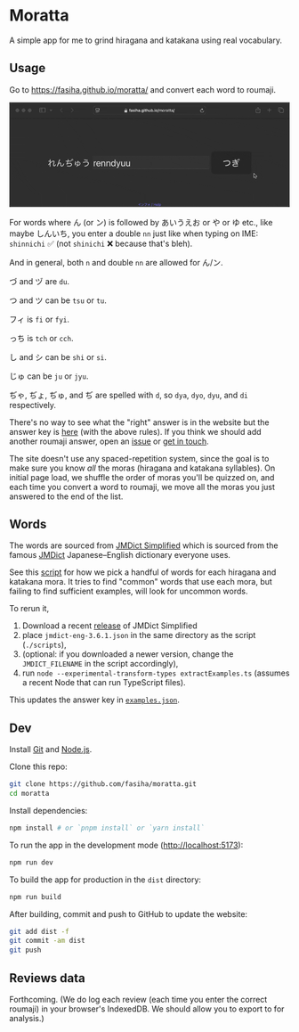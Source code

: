 # Moratta

A simple app for me to grind hiragana and katakana using real vocabulary.

## Usage

Go to https://fasiha.github.io/moratta/ and convert each word to roumaji.

![Demo showing how you type in roumaji and, after hitting enter, a new word appears](./demo.gif)

For words where ん (or ン) is followed by あいうえお or や or ゆ etc., like maybe しんいち, you enter a double `nn` just like when typing on IME: `shinnichi` ✅ (not `shinichi` ❌ because that's bleh).

And in general, both `n` and double `nn` are allowed for ん/ン.

づ and ヅ are `du`.

つ and ツ can be `tsu` or `tu`.

フィ is `fi` or `fyi`.

っち is `tch` or `cch`.

し and シ can be `shi` or `si`.

じゅ can be `ju` or `jyu`.

ぢゃ, ぢょ, ぢゅ, and ぢ are spelled with `d`, so `dya`, `dyo`, `dyu`, and `di` respectively.

There's no way to see what the "right" answer is in the website but the answer key is [here](./scripts/examples.json) (with the above rules). If you think we should add another roumaji answer, open an [issue](https://github.com/fasiha/moratta/issues) or [get in touch](https://fasiha.github.io/#contact).

The site doesn't use any spaced-repetition system, since the goal is to make sure you know _all_ the moras (hiragana and katakana syllables). On initial page load, we shuffle the order of moras you'll be quizzed on, and each time you convert a word to roumaji, we move all the moras you just answered to the end of the list.

## Words

The words are sourced from [JMDict Simplified](https://github.com/scriptin/jmdict-simplified) which is sourced from the famous [JMDict](https://www.edrdg.org/jmdict/j_jmdict.html) Japanese–English dictionary everyone uses.

See this [script](./scripts/extractExamples.ts) for how we pick a handful of words for each hiragana and katakana mora. It tries to find "common" words that use each mora, but failing to find sufficient examples, will look for uncommon words.

To rerun it,

1. Download a recent [release](https://github.com/scriptin/jmdict-simplified/releases) of JMDict Simplified
2. place `jmdict-eng-3.6.1.json` in the same directory as the script (`./scripts`),
3. (optional: if you downloaded a newer version, change the `JMDICT_FILENAME` in the script accordingly),
4. run `node --experimental-transform-types extractExamples.ts` (assumes a recent Node that can run TypeScript files).

This updates the answer key in [`examples.json`](./scripts/examples.json).

## Dev

Install [Git](https://git-scm.com) and [Node.js](https://nodejs.org).

Clone this repo:

```bash
git clone https://github.com/fasiha/moratta.git
cd moratta
```

Install dependencies:

```bash
npm install # or `pnpm install` or `yarn install`
```

To run the app in the development mode ([http://localhost:5173](http://localhost:5173)):

```bash
npm run dev
```

To build the app for production in the `dist` directory:

```bash
npm run build
```

After building, commit and push to GitHub to update the website:

```bash
git add dist -f
git commit -am dist
git push
```

## Reviews data

Forthcoming. (We do log each review (each time you enter the correct roumaji) in your browser's IndexedDB. We should allow you to export to for analysis.)
